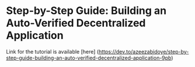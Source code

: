 # Step-by-Step Guide: Building an Auto-Verified Decentralized Application

Link for the tutorial is available [here] (https://dev.to/azeezabidoye/step-by-step-guide-building-an-auto-verified-decentralized-application-9pb)
